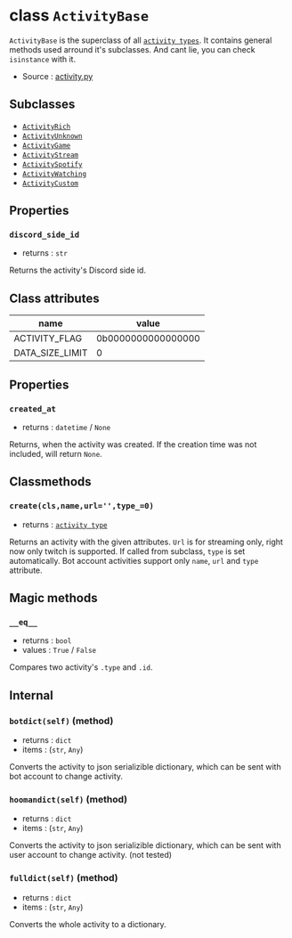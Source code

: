# class `ActivityBase`

`ActivityBase` is the superclass of all
[`activity types`](ACTIVITY_TYPES.md). It contains general methods used arround
it's subclasses. And cant lie, you can check `isinstance` with it.

- Source : [activity.py](https://github.com/HuyaneMatsu/hata/blob/master/hata/discord/activity.py)

## Subclasses

- [`ActivityRich`](ActivityRich.md)
- [`ActivityUnknown`](ActivityUnknown.md)
- [`ActivityGame`](ActivityGame.md)
- [`ActivityStream`](ActivityStream.md)
- [`ActivitySpotify`](ActivitySpotify.md)
- [`ActivityWatching`](ActivityWatching.md)
- [`ActivityCustom`](ActivityCustom.md)

## Properties

### `discord_side_id`

- returns : `str`

Returns the activity's Discord side id.

## Class attributes

| name              | value                 |
|-------------------|-----------------------|
| ACTIVITY_FLAG     | 0b0000000000000000    |
| DATA_SIZE_LIMIT   | 0                     |

## Properties

### `created_at`

- returns : `datetime` / `None`

Returns, when the activity was created. If the creation time was not included,
will return `None`.

## Classmethods

### `create(cls,name,url='',type_=0)`

- returns : [`activity type`](ACTIVITY_TYPES.md)

Returns an activity with the given attributes. `Url` is for streaming only,
right now only twitch is supported. If called from subclass, `type` is set 
automatically. Bot account activities support only `name`, `url` and `type` 
attribute.

## Magic methods

### `__eq__`

- returns : `bool`
- values : `True` / `False`

Compares two activity's `.type` and `.id`.

## Internal

### `botdict(self)` (method)

- returns : `dict`
- items : (`str`, `Any`)

Converts the activity to json serializible dictionary, which can be sent with
bot account to change activity.

### `hoomandict(self)` (method)

- returns : `dict`
- items : (`str`, `Any`)

Converts the activity to json serializible dictionary, which can be sent with
user account to change activity. (not tested)

### `fulldict(self)` (method)

- returns : `dict`
- items : (`str`, `Any`)

Converts the whole activity to a dictionary.
